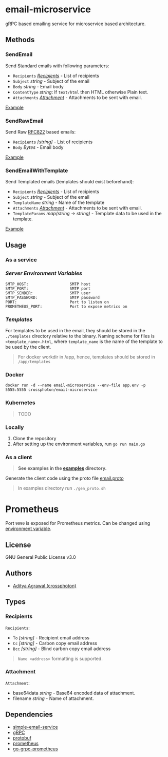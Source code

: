 # email-microservice
gRPC based emailing service for microservice based architecture.

## Methods
### **SendEmail**

Send Standard emails with following parameters:
- `Recipients` *[Recipients](#recipients)* - List of recipients
- `Subject` *string* - Subject of the email
- `Body` *string* - Email body
- `ContentType` *string*: If `text/html` then HTML otherwise Plain text.
- `Attachments` *[Attachment](#attachment)* - Attachments to be sent with email.

[Example](./examples/Std.go)
### **SendRawEmail**

Send Raw [RFC822](https://www.w3.org/Protocols/rfc822/) based emails:
- `Recipients` *[string]* - List of recipients
- `Body` *Bytes* - Email body

[Example](./examples/Raw.go)

### **SendEmailWithTemplate**

Send Templated emails (templates should exist beforehand):
- `Recipients` *[Recipients](#recipients)* - List of recipients
- `Subject` *string* - Subject of the email
- `TemplateName` *string* - Name of the template
- `Attachments` *[Attachment](#attachment)* - Attachments to be sent with email.
- `TemplateParams` *map(string  -> string)* - Template data to be used in the template.

[Example](./examples/Template.go)

## Usage

### **As a service**

### *Server Environment Variables*
```
SMTP_HOST:                  SMTP host
SMTP_PORT:                  SMTP port
SMTP_SENDER:                SMTP user
SMTP_PASSWORD:              SMTP password
PORT:                       Port to listen on
PROMETHEUS_PORT:            Port to expose metrics on
```

### *Templates*
For templates to be used in the email, they should be stored in the `./templates` directory relative to the binary. Naming scheme for files is `<template_name>.html`, where `template_name` is the name of the template to be used by the client.

> For docker workdir in /app, hence, templates should be stored in `/app/templates`

### Docker
```
docker run -d --name email-microservice --env-file app.env -p 5555:5555 crossphoton/email-microservice
```

### Kubernetes

> TODO

### Locally
1. Clone the repository
2. After setting up the environment variables, run `go run main.go`


### **As a client**

> **See examples in the [examples](./examples/) directory.**

Generate the client code using the proto file [email.proto](./email.proto)

> In examples directory run `./gen_proto.sh`

# Prometheus

Port `9090` is exposed for Prometheus metrics. Can be changed using [environment variable](#server-environment-variables).

## License

GNU General Public License v3.0

## Authors

- [Aditya Agrawal (crossphoton)](https://github.com/crossphoton)


## Types

### Recipients
`Recipients`:
 - `To` *[string]* - Recipient email address
 - `Cc` *[string]* - Carbon copy email address
 - `Bcc` *[string]* - Blind carbon copy email address

> `Name <address>` formatting is supported.

### Attachment
`Attachment`:
  - base64data *string* - Base64 encoded data of attachment.
  - filename *string* - Name of attachment.

## Dependencies

- [simple-email-service](https://github.com/xhit/go-simple-mail)
- [gRPC](https://google.golang.org/grpc)
- [protobuf](https://google.golang.org/protobuf)
- [prometheus](https://github.com/prometheus/client_golang)
- [go-grpc-prometheus](https://github.com/grpc-ecosystem/go-grpc-prometheus)